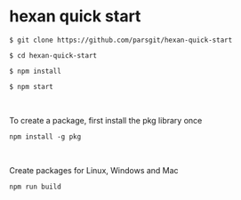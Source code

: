 # hexan quick start

```
$ git clone https://github.com/parsgit/hexan-quick-start

$ cd hexan-quick-start

$ npm install

$ npm start
```

<br>

To create a package, first install the pkg library once

```
npm install -g pkg
```

<br>

Create packages for Linux, Windows and Mac

```
npm run build
```

